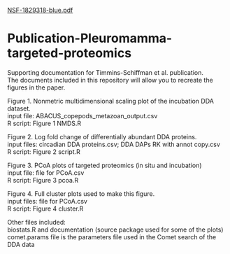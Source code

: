 [NSF-1829318-blue.pdf](https://github.com/Nunn-Lab/Publication-Pleuromamma-targeted-proteomics/files/9788802/NSF-1829318-blue.pdf)

# Publication-Pleuromamma-targeted-proteomics
Supporting documentation for Timmins-Schiffman et al. publication.<br/>
The documents included in this repository will allow you to recreate the figures in the paper.

Figure 1. Nonmetric multidimensional scaling plot of the incubation DDA dataset.<br/>
input file: ABACUS_copepods_metazoan_output.csv<br/>
R script: Figure 1 NMDS.R

Figure 2. Log fold change of differentially abundant DDA proteins.<br/>
input files: circadian DDA proteins.csv; DDA DAPs RK with annot copy.csv<br/>
R script: Figure 2 script.R

Figure 3. PCoA plots of targeted proteomics (in situ and incubation)<br/>
input file: file for PCoA.csv<br/>
R script: Figure 3 pcoa.R

Figure 4. Full cluster plots used to make this figure.<br/>
input files: file for PCoA.csv<br/>
R script: Figure 4 cluster.R

Other files included:<br/>
biostats.R and documentation (source package used for some of the plots)<br/>
comet.params file is the parameters file used in the Comet search of the DDA data
